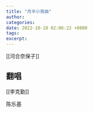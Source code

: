 ```yaml
---
title: "月半小夜曲"
author: 
categories: 
date: 2022-10-10 02:06:22 +0800
tags: 
excerpt: 
---
```



[[河合奈保子]]


## 翻唱

[[李克勤]]

陈乐基

